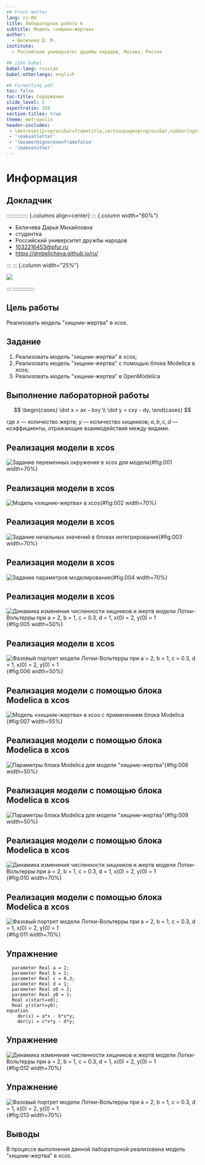```yaml
---
## Front matter
lang: ru-RU
title: Лабораторная работа 6
subtitle: Модель «хищник–жертва»
author:
  - Беличева Д. М.
institute:
  - Российский университет дружбы народов, Москва, Россия

## i18n babel
babel-lang: russian
babel-otherlangs: english

## Formatting pdf
toc: false
toc-title: Содержание
slide_level: 2
aspectratio: 169
section-titles: true
theme: metropolis
header-includes:
 - \metroset{progressbar=frametitle,sectionpage=progressbar,numbering=fraction}
 - '\makeatletter'
 - '\beamer@ignorenonframefalse'
 - '\makeatother'
---
```


# Информация

## Докладчик

:::::::::::::: {.columns align=center}
::: {.column width="60%"}

  * Беличева Дарья Михайловна
  * студентка
  * Российский университет дружбы народов
  * [1032216453@pfur.ru](mailto:1032216453@pfur.ru)
  * <https://dmbelicheva.github.io/ru/>

:::
::: {.column width="25%"}

![](./image/belicheva.jpg)

:::
::::::::::::::

## Цель работы

Реализовать модель "хищник-жертва" в *xcos*.

## Задание

1. Реализовать модель "хищник-жертва" в xcos;
2. Реализовать модель "хищник-жертва" с помощью блока Modelica в xcos;
3. Реализовать модель "хищник-жертва" в OpenModelica

## Выполнение лабораторной работы

$$
\begin{cases}
  \dot x = ax - bxy \\
  \dot y = cxy - dy,
\end{cases}
$$

где $x$ — количество жертв; $y$ — количество хищников; $a, b, c, d$ — коэффициенты, отражающие взаимодействия между видами.

## Реализация модели в xcos

![Задание переменных окружения в xcos для модели](image/1.png){#fig:001 width=70%}

## Реализация модели в xcos

![Модель «хищник–жертва» в xcos](image/2.png){#fig:002 width=70%}

## Реализация модели в xcos

![Задание начальных значений в блоках интегрирования](image/3.png){#fig:003 width=70%}

## Реализация модели в xcos

![Задание параметров моделирования](image/4.png){#fig:004 width=70%}

## Реализация модели в xcos

![Динамика изменения численности хищников и жертв модели Лотки-Вольтерры при $a = 2, b = 1, c = 0.3, d = 1, x(0) = 2, y(0) = 1$](image/5.png){#fig:005 width=50%}

## Реализация модели в xcos

![Фазовый портрет модели Лотки-Вольтерры при $a = 2, b = 1, c = 0.3, d = 1, x(0) = 2, y(0) = 1$](image/6.png){#fig:006 width=50%}

## Реализация модели с помощью блока Modelica в xcos

![Модель «хищник–жертва» в xcos с применением блока Modelica](image/7.png){#fig:007 width=55%}

## Реализация модели с помощью блока Modelica в xcos

![Параметры блока Modelica для модели "хищник–жертва"](image/8.png){#fig:008 width=50%}

## Реализация модели с помощью блока Modelica в xcos

![Параметры блока Modelica для модели "хищник–жертва"](image/9.png){#fig:009 width=50%}

## Реализация модели с помощью блока Modelica в xcos

![Динамика изменения численности хищников и жертв модели Лотки-Вольтерры при $a = 2, b = 1, c = 0.3, d = 1, x(0) = 2, y(0) = 1$](image/10.png){#fig:010 width=70%}

## Реализация модели с помощью блока Modelica в xcos

![Фазовый портрет модели Лотки-Вольтерры при $a = 2, b = 1, c = 0.3, d = 1, x(0) = 2, y(0) = 1$](image/11.png){#fig:011 width=70%}

## Упражнение

```
  parameter Real a = 2;
  parameter Real b = 1;
  parameter Real c = 0.3;
  parameter Real d = 1;
  parameter Real x0 = 2;
  parameter Real y0 = 1;
  Real x(start=x0);
  Real y(start=y0);
equation
    der(x) = a*x - b*x*y;
    der(y) = c*x*y - d*y;
```

## Упражнение

![Динамика изменения численности хищников и жертв модели Лотки-Вольтерры при $a = 2, b = 1, c = 0.3, d = 1, x(0) = 2, y(0) = 1$](image/12.png){#fig:012 width=70%}

## Упражнение

![Фазовый портрет модели Лотки-Вольтерры при $a = 2, b = 1, c = 0.3, d = 1, x(0) = 2, y(0) = 1$](image/13.png){#fig:013 width=70%}

## Выводы

В процессе выполнения данной лабораторной реализована модель "хищник-жертва" в *xcos*.
